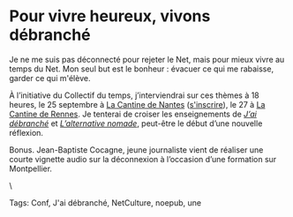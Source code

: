 # Pour vivre heureux, vivons débranché

Je ne me suis pas déconnecté pour rejeter le Net, mais pour mieux vivre au temps du Net. Mon seul but est le bonheur : évacuer ce qui me rabaisse, garder ce qui m'élève.<span id="more-28133"></span>

À l’initiative du Collectif du temps, j’interviendrai sur ces thèmes à 18 heures, le 25 septembre à [La Cantine de Nantes](http://cantine-nantes.org/) ([s'inscrire](http://guestlistapp.com/events/123951)), le 27 à [La Cantine de Rennes](http://www.lacantine-rennes.net). Je tenterai de croiser les enseignements de [*J’ai débranché*](http://blog.tcrouzet.com/jai-debranche/) et [*L’alternative nomade*](http://blog.tcrouzet.com/alternative-nomade/), peut-être le début d’une nouvelle réflexion.

Bonus. Jean-Baptiste Cocagne, jeune journaliste vient de réaliser une courte vignette audio sur la déconnexion à l’occasion d’une formation sur Montpellier.

\

Tags: Conf, J'ai débranché, NetCulture, noepub, une
